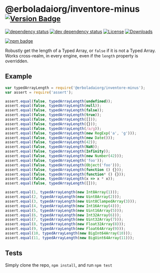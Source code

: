 # @erboladaiorg/inventore-minus <sup>[![Version Badge][2]][1]</sup>

[![dependency status][5]][6]
[![dev dependency status][7]][8]
[![License][license-image]][license-url]
[![Downloads][downloads-image]][downloads-url]

[![npm badge][11]][1]

Robustly get the length of a Typed Array, or `false` if it is not a Typed Array. Works cross-realm, in every engine, even if the `length` property is overridden.

## Example

```js
var typedArrayLength = require('@erboladaiorg/inventore-minus');
var assert = require('assert');

assert.equal(false, typedArrayLength(undefined));
assert.equal(false, typedArrayLength(null));
assert.equal(false, typedArrayLength(false));
assert.equal(false, typedArrayLength(true));
assert.equal(false, typedArrayLength([]));
assert.equal(false, typedArrayLength({}));
assert.equal(false, typedArrayLength(/a/g));
assert.equal(false, typedArrayLength(new RegExp('a', 'g')));
assert.equal(false, typedArrayLength(new Date()));
assert.equal(false, typedArrayLength(42));
assert.equal(false, typedArrayLength(NaN));
assert.equal(false, typedArrayLength(Infinity));
assert.equal(false, typedArrayLength(new Number(42)));
assert.equal(false, typedArrayLength('foo'));
assert.equal(false, typedArrayLength(Object('foo')));
assert.equal(false, typedArrayLength(function () {}));
assert.equal(false, typedArrayLength(function* () {}));
assert.equal(false, typedArrayLength(x => x * x));
assert.equal(false, typedArrayLength([]));

assert.equal(1, typedArrayLength(new Int8Array(1)));
assert.equal(2, typedArrayLength(new Uint8Array(2)));
assert.equal(3, typedArrayLength(new Uint8ClampedArray(3)));
assert.equal(4, typedArrayLength(new Int16Array(4)));
assert.equal(5, typedArrayLength(new Uint16Array(5)));
assert.equal(6, typedArrayLength(new Int32Array(6)));
assert.equal(7, typedArrayLength(new Uint32Array(7)));
assert.equal(8, typedArrayLength(new Float32Array(8)));
assert.equal(9, typedArrayLength(new Float64Array(9)));
assert.equal(10, typedArrayLength(new BigInt64Array(10)));
assert.equal(11, typedArrayLength(new BigUint64Array(11)));
```

## Tests
Simply clone the repo, `npm install`, and run `npm test`

[1]: https://npmjs.org/package/@erboladaiorg/inventore-minus
[2]: https://versionbadg.es/inspect-js/@erboladaiorg/inventore-minus.svg
[5]: https://david-dm.org/inspect-js/@erboladaiorg/inventore-minus.svg
[6]: https://david-dm.org/inspect-js/@erboladaiorg/inventore-minus
[7]: https://david-dm.org/inspect-js/@erboladaiorg/inventore-minus/dev-status.svg
[8]: https://david-dm.org/inspect-js/@erboladaiorg/inventore-minus#info=devDependencies
[11]: https://nodei.co/npm/@erboladaiorg/inventore-minus.png?downloads=true&stars=true
[license-image]: http://img.shields.io/npm/l/@erboladaiorg/inventore-minus.svg
[license-url]: LICENSE
[downloads-image]: http://img.shields.io/npm/dm/@erboladaiorg/inventore-minus.svg
[downloads-url]: http://npm-stat.com/charts.html?package=@erboladaiorg/inventore-minus
